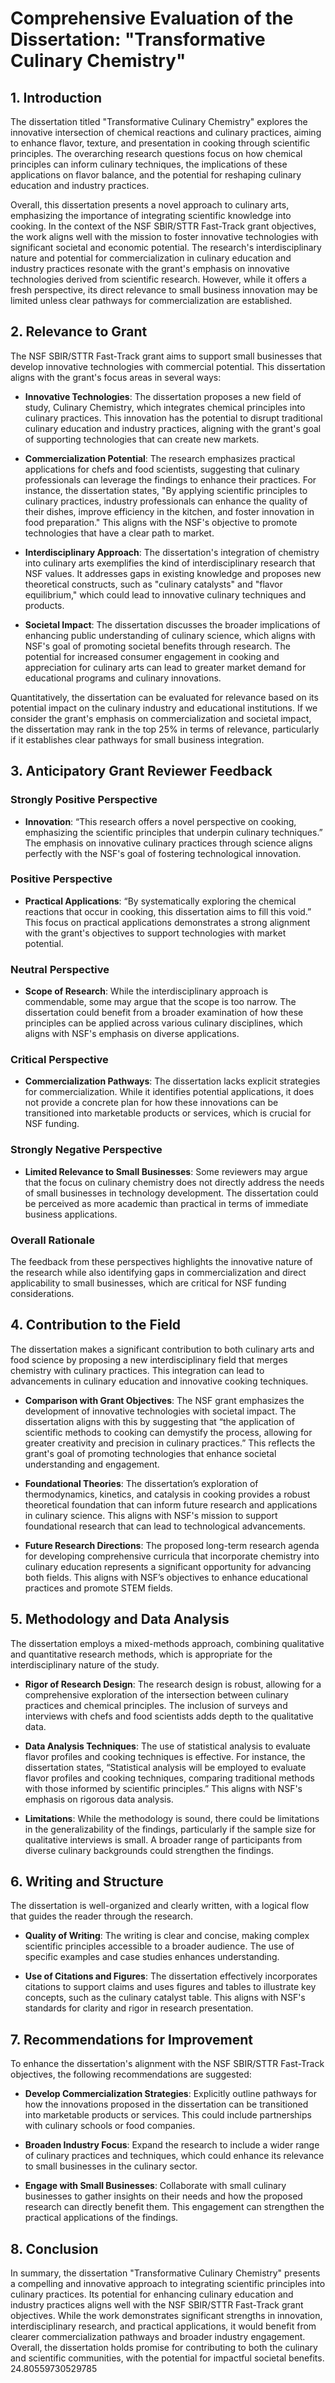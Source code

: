 # Comprehensive Evaluation of the Dissertation: "Transformative Culinary Chemistry"

## 1. Introduction

The dissertation titled "Transformative Culinary Chemistry" explores the innovative intersection of chemical reactions and culinary practices, aiming to enhance flavor, texture, and presentation in cooking through scientific principles. The overarching research questions focus on how chemical principles can inform culinary techniques, the implications of these applications on flavor balance, and the potential for reshaping culinary education and industry practices. 

Overall, this dissertation presents a novel approach to culinary arts, emphasizing the importance of integrating scientific knowledge into cooking. In the context of the NSF SBIR/STTR Fast-Track grant objectives, the work aligns well with the mission to foster innovative technologies with significant societal and economic potential. The research's interdisciplinary nature and potential for commercialization in culinary education and industry practices resonate with the grant's emphasis on innovative technologies derived from scientific research. However, while it offers a fresh perspective, its direct relevance to small business innovation may be limited unless clear pathways for commercialization are established.

## 2. Relevance to Grant

The NSF SBIR/STTR Fast-Track grant aims to support small businesses that develop innovative technologies with commercial potential. This dissertation aligns with the grant's focus areas in several ways:

- **Innovative Technologies**: The dissertation proposes a new field of study, Culinary Chemistry, which integrates chemical principles into culinary practices. This innovation has the potential to disrupt traditional culinary education and industry practices, aligning with the grant's goal of supporting technologies that can create new markets.

- **Commercialization Potential**: The research emphasizes practical applications for chefs and food scientists, suggesting that culinary professionals can leverage the findings to enhance their practices. For instance, the dissertation states, "By applying scientific principles to culinary practices, industry professionals can enhance the quality of their dishes, improve efficiency in the kitchen, and foster innovation in food preparation." This aligns with the NSF's objective to promote technologies that have a clear path to market.

- **Interdisciplinary Approach**: The dissertation's integration of chemistry into culinary arts exemplifies the kind of interdisciplinary research that NSF values. It addresses gaps in existing knowledge and proposes new theoretical constructs, such as "culinary catalysts" and "flavor equilibrium," which could lead to innovative culinary techniques and products.

- **Societal Impact**: The dissertation discusses the broader implications of enhancing public understanding of culinary science, which aligns with NSF's goal of promoting societal benefits through research. The potential for increased consumer engagement in cooking and appreciation for culinary arts can lead to greater market demand for educational programs and culinary innovations.

Quantitatively, the dissertation can be evaluated for relevance based on its potential impact on the culinary industry and educational institutions. If we consider the grant's emphasis on commercialization and societal impact, the dissertation may rank in the top 25% in terms of relevance, particularly if it establishes clear pathways for small business integration.

## 3. Anticipatory Grant Reviewer Feedback

### Strongly Positive Perspective
- **Innovation**: “This research offers a novel perspective on cooking, emphasizing the scientific principles that underpin culinary techniques.” The emphasis on innovative culinary practices through science aligns perfectly with the NSF's goal of fostering technological innovation.

### Positive Perspective
- **Practical Applications**: “By systematically exploring the chemical reactions that occur in cooking, this dissertation aims to fill this void.” This focus on practical applications demonstrates a strong alignment with the grant's objectives to support technologies with market potential.

### Neutral Perspective
- **Scope of Research**: While the interdisciplinary approach is commendable, some may argue that the scope is too narrow. The dissertation could benefit from a broader examination of how these principles can be applied across various culinary disciplines, which aligns with NSF's emphasis on diverse applications.

### Critical Perspective
- **Commercialization Pathways**: The dissertation lacks explicit strategies for commercialization. While it identifies potential applications, it does not provide a concrete plan for how these innovations can be transitioned into marketable products or services, which is crucial for NSF funding.

### Strongly Negative Perspective
- **Limited Relevance to Small Businesses**: Some reviewers may argue that the focus on culinary chemistry does not directly address the needs of small businesses in technology development. The dissertation could be perceived as more academic than practical in terms of immediate business applications.

### Overall Rationale
The feedback from these perspectives highlights the innovative nature of the research while also identifying gaps in commercialization and direct applicability to small businesses, which are critical for NSF funding considerations.

## 4. Contribution to the Field

The dissertation makes a significant contribution to both culinary arts and food science by proposing a new interdisciplinary field that merges chemistry with culinary practices. This integration can lead to advancements in culinary education and innovative cooking techniques.

- **Comparison with Grant Objectives**: The NSF grant emphasizes the development of innovative technologies with societal impact. The dissertation aligns with this by suggesting that “the application of scientific methods to cooking can demystify the process, allowing for greater creativity and precision in culinary practices.” This reflects the grant's goal of promoting technologies that enhance societal understanding and engagement.

- **Foundational Theories**: The dissertation’s exploration of thermodynamics, kinetics, and catalysis in cooking provides a robust theoretical foundation that can inform future research and applications in culinary science. This aligns with NSF's mission to support foundational research that can lead to technological advancements.

- **Future Research Directions**: The proposed long-term research agenda for developing comprehensive curricula that incorporate chemistry into culinary education represents a significant opportunity for advancing both fields. This aligns with NSF’s objectives to enhance educational practices and promote STEM fields.

## 5. Methodology and Data Analysis

The dissertation employs a mixed-methods approach, combining qualitative and quantitative research methods, which is appropriate for the interdisciplinary nature of the study. 

- **Rigor of Research Design**: The research design is robust, allowing for a comprehensive exploration of the intersection between culinary practices and chemical principles. The inclusion of surveys and interviews with chefs and food scientists adds depth to the qualitative data.

- **Data Analysis Techniques**: The use of statistical analysis to evaluate flavor profiles and cooking techniques is effective. For instance, the dissertation states, “Statistical analysis will be employed to evaluate flavor profiles and cooking techniques, comparing traditional methods with those informed by scientific principles.” This aligns with NSF's emphasis on rigorous data analysis.

- **Limitations**: While the methodology is sound, there could be limitations in the generalizability of the findings, particularly if the sample size for qualitative interviews is small. A broader range of participants from diverse culinary backgrounds could strengthen the findings.

## 6. Writing and Structure

The dissertation is well-organized and clearly written, with a logical flow that guides the reader through the research. 

- **Quality of Writing**: The writing is clear and concise, making complex scientific principles accessible to a broader audience. The use of specific examples and case studies enhances understanding.

- **Use of Citations and Figures**: The dissertation effectively incorporates citations to support claims and uses figures and tables to illustrate key concepts, such as the culinary catalyst table. This aligns with NSF's standards for clarity and rigor in research presentation.

## 7. Recommendations for Improvement

To enhance the dissertation's alignment with the NSF SBIR/STTR Fast-Track objectives, the following recommendations are suggested:

- **Develop Commercialization Strategies**: Explicitly outline pathways for how the innovations proposed in the dissertation can be transitioned into marketable products or services. This could include partnerships with culinary schools or food companies.

- **Broaden Industry Focus**: Expand the research to include a wider range of culinary practices and techniques, which could enhance its relevance to small businesses in the culinary sector.

- **Engage with Small Businesses**: Collaborate with small culinary businesses to gather insights on their needs and how the proposed research can directly benefit them. This engagement can strengthen the practical applications of the findings.

## 8. Conclusion

In summary, the dissertation "Transformative Culinary Chemistry" presents a compelling and innovative approach to integrating scientific principles into culinary practices. Its potential for enhancing culinary education and industry practices aligns well with the NSF SBIR/STTR Fast-Track grant objectives. While the work demonstrates significant strengths in innovation, interdisciplinary research, and practical applications, it would benefit from clearer commercialization pathways and broader industry engagement. Overall, the dissertation holds promise for contributing to both the culinary and scientific communities, with the potential for impactful societal benefits. 24.80559730529785